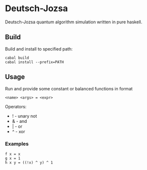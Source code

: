 # Deutsch-Jozsa

Deutsch-Jozsa quantum algorithm simulation written in pure haskell.

## Build

Build and install to specified path:

```
cabal build
cabal install --prefix=PATH
```

## Usage

Run and provide some constant or balanced functions in format
```
<name> <args> = <expr>
```
Operators:
* ! - unary not
* & - and
* | - or
* ^ - xor

### Examples
```
f x = x
g x = 1
h x y = ((!x) ^ y) ^ 1
```
